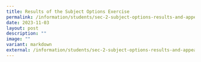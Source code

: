 ```yaml
---
title: Results of the Subject Options Exercise
permalink: /information/students/sec-2-subject-options-results-and-appeal-outcome/
date: 2023-11-03
layout: post
description: ""
image: ""
variant: markdown
external: /information/students/sec-2-subject-options-results-and-appeal-outcome/
---
```

